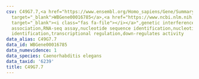 ```yaml
---
csv: C49G7.7,<a href="https://www.ensembl.org/Homo_sapiens/Gene/Summary?db=core;g=WBGene00016785"
  target="_blank">WBGene00016785</a>,<a href="https://www.ncbi.nlm.nih.gov/pubmed/27496166"
  target="_blank"><i class="fas fa-file"></i></a>",genetic interference,functional
  association,RNA-seq assay,nucleotide sequence identification,nucleotide sequence
  identification,transcriptional regulation,down-regulates activity
data_alias: C49G7.7
data_id: WBGene00016785
data_numevidence: 1
data_species: Caenorhabditis elegans
data_taxid: '6239'
title: C49G7.7
---
```

